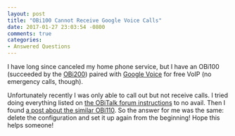 ```yaml
---
layout: post
title: "OBi100 Cannot Receive Google Voice Calls"
date: 2017-01-27 23:03:54 -0800
comments: true
categories: 
- Answered Questions
---
```

I have long since canceled my home phone service, but I have an OBi100 (succeeded by the [OBi200](http://amzn.to/2kDUgyE)) paired with [Google Voice](https://www.google.com/voice) for free VoIP (no emergency calls, though).

Unfortunately recently I was only able to call out but not receive calls.  I tried doing everything listed on [the OBiTalk forum instructions](http://www.obitalk.com/forum/index.php?topic=8560.msg56460#msg56460) to no avail.  Then I found [a post about the similar OBi110](http://www.obitalk.com/forum/index.php?topic=2831.0).  So the answer for me was the same: delete the configuration and set it up again from the beginning!  Hope this helps someone!
